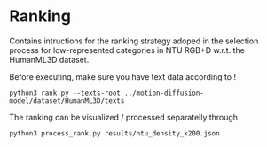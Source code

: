# Ranking

Contains intructions for the ranking strategy adoped in the selection process for low-represented categories in NTU RGB+D w.r.t.
the HumanML3D dataset.

Before executing, make sure you have text data according to !
```
python3 rank.py --texts-root ../motion-diffusion-model/dataset/HumanML3D/texts
```

The ranking can be visualized / processed separatelly through
```
python3 process_rank.py results/ntu_density_k200.json
```